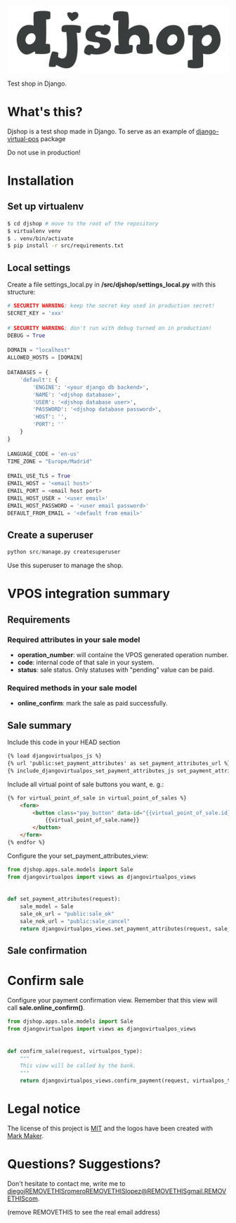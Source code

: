 

![Djshop](resources/images/logos/logo.png)


Test shop in Django.

# What's this?

Djshop is a test shop made in Django. To serve as an example of [django-virtual-pos](https://github.com/intelligenia/django-virtual-pos) package

Do not use in production!

# Installation

## Set up virtualenv
````sh
$ cd djshop # move to the root of the repository
$ virtualenv venv
$ . venv/bin/activate
$ pip install -r src/requirements.txt
````

## Local settings

Create a file settings_local.py in **/src/djshop/settings_local.py** with this structure:

````python
# SECURITY WARNING: keep the secret key used in production secret!
SECRET_KEY = 'xxx'

# SECURITY WARNING: don't run with debug turned on in production!
DEBUG = True

DOMAIN = "localhost"
ALLOWED_HOSTS = [DOMAIN]

DATABASES = {
    'default': {
        'ENGINE': '<your django db backend>',
        'NAME': '<djshop database>',
        'USER': '<djshop database user>',
        'PASSWORD': '<djshop database password>',
        'HOST': '',
        'PORT': ''
    }
}

LANGUAGE_CODE = 'en-us'
TIME_ZONE = "Europe/Madrid"

EMAIL_USE_TLS = True
EMAIL_HOST = '<email host>'
EMAIL_PORT = <email host port>
EMAIL_HOST_USER = '<user email>'
EMAIL_HOST_PASSWORD = '<user email password>'
DEFAULT_FROM_EMAIL = '<default from email>'
````

## Create a superuser

````python
python src/manage.py createsuperuser
````

Use this superuser to manage the shop.

# VPOS integration summary

## Requirements

### Required attributes in your sale model

* **operation_number**: will containe the VPOS generated operation number.
* **code**: internal code of that sale in your system.
* **status**: sale status. Only statuses with "pending" value can be paid.

### Required methods in your sale model

* **online_confirm**: mark the sale as paid successfully.


## Sale summary

Include this code in your HEAD section

```html
{% load djangovirtualpos_js %}
{% url 'public:set_payment_attributes' as set_payment_attributes_url %}
{% include_djangovirtualpos_set_payment_attributes_js set_payment_attributes_url sale.code url_ok url_nok %}
```

Include all virtual point of sale buttons you want, e. g.:

```html
{% for virtual_point_of_sale in virtual_point_of_sales %}
    <form>
        <button class="pay_button" data-id="{{virtual_point_of_sale.id}}">
            {{virtual_point_of_sale.name}}
        </button>
    </form>
{% endfor %}
```

Configure the your set_payment_attributes_view:

```python
from djshop.apps.sale.models import Sale
from djangovirtualpos import views as djangovirtualpos_views


def set_payment_attributes(request):
    sale_model = Sale
    sale_ok_url = "public:sale_ok"
    sale_nok_url = "public:sale_cancel"
    return djangovirtualpos_views.set_payment_attributes(request, sale_model, sale_ok_url, sale_nok_url)
```

## Sale confirmation

# Confirm sale

Configure your payment confirmation view. Remember that this view will call **sale.online_confirm()**.

```python
from djshop.apps.sale.models import Sale
from djangovirtualpos import views as djangovirtualpos_views


def confirm_sale(request, virtualpos_type):
    """
    This view will be called by the bank.
    """
    return djangovirtualpos_views.confirm_payment(request, virtualpos_type, Sale)
```


# Legal notice

The license of this project is [MIT](LICENSE) and the logos have been created with [Mark Maker](http://emblemmatic.org/markmaker).


# Questions? Suggestions?

Don't hesitate to contact me, write me to diegojREMOVETHISromeroREMOVETHISlopez@REMOVETHISgmail.REMOVETHIScom.

(remove REMOVETHIS to see the real email address)